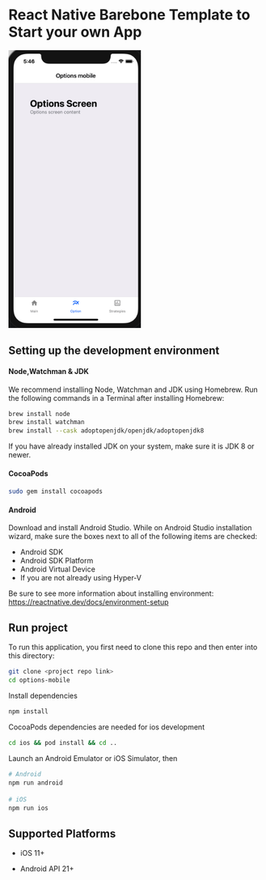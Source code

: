 # React Native Barebone Template to Start your own App

![Alt text](assets/images/barebone.png "Barebone image")

## Setting up the development environment

#### Node,Watchman & JDK
We recommend installing Node, Watchman and JDK using Homebrew. 
Run the following commands in a Terminal after installing Homebrew:
```bash
brew install node
brew install watchman
brew install --cask adoptopenjdk/openjdk/adoptopenjdk8
```
If you have already installed JDK on your system, make sure it is JDK 8 or newer.

#### CocoaPods
```bash
sudo gem install cocoapods
```

#### Android
Download and install Android Studio. 
While on Android Studio installation wizard, 
make sure the boxes next to all of the following items are checked:
- Android SDK
- Android SDK Platform
- Android Virtual Device
- If you are not already using Hyper-V
 
Be sure to see more information about installing environment: https://reactnative.dev/docs/environment-setup



## Run project

To run this application, you first need to clone this repo and then enter into this directory:

```bash
git clone <project repo link>
cd options-mobile
```

Install dependencies
```bash
npm install
```

CocoaPods dependencies are needed for ios development
```bash
cd ios && pod install && cd ..
```

Launch an Android Emulator or iOS Simulator, then
```bash
# Android
npm run android

# iOS
npm run ios
```


## Supported Platforms
- iOS 11+ 
    
- Android API 21+
